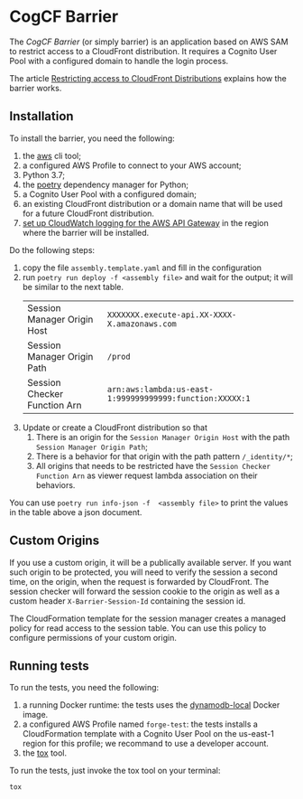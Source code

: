 # CogCF Barrier

The _CogCF Barrier_ (or simply barrier) is an application based on AWS SAM to restrict access to a CloudFront
distribution. It requires a Cognito User Pool with a configured domain to handle the login process.

The article [Restricting access to CloudFront Distributions](https://codesmith/blog/2019-11-05-cogcf-barrier/) 
explains how the barrier works.

## Installation

To install the barrier, you need the following:

1. the [aws](https://aws.amazon.com/cli/) cli tool;
2. a configured AWS Profile to connect to your AWS account;
3. Python 3.7;
4. the [poetry](https://poetry.eustace.io) dependency manager for Python;
5. a Cognito User Pool with a configured domain;
6. an existing CloudFront distribution or a domain name that will be used for a future CloudFront distribution.
7. [set up CloudWatch logging for the AWS API Gateway](https://docs.aws.amazon.com/apigateway/latest/developerguide/set-up-logging.html)
in the region where the barrier will be installed.

Do the following steps:

<ol>
<li>copy the file <code>assembly.template.yaml</code> and fill in the configuration</li>
<li>run <code>poetry run deploy -f &lt;assembly file&gt;</code> and wait for the output; it will be similar to the next table.

<table class="sql-table">
<tbody>
<tr>
<td>Session Manager Origin Host</td>
<td><code>XXXXXXX.execute-api.XX-XXXX-X.amazonaws.com</code></td>
</tr>

<tr>
<td>Session Manager Origin Path</td>
<td><code>/prod</code></td>
</tr>

<tr>
<td>Session Checker Function Arn</td>
<td><code>arn:aws:lambda:us-east-1:999999999999:function:XXXXX:1</code></td>
</tr>
</tbody>
</table>

</li>
<li>Update or create a CloudFront distribution so that

1. There is an origin for the `Session Manager Origin Host` with the path `Session Manager Origin Path`;
2. There is a behavior for that origin with the path pattern `/_identity/*`;
3. All origins that needs to be restricted have the `Session Checker Function Arn` as viewer request lambda
association on their behaviors.

</li>

</ol>

You can use `poetry run info-json -f  <assembly file>` to print the values in the table above a json document.

## Custom Origins

If you use a custom origin, it will be a publically available server. If you want such origin to be protected, you will
need to verify the session a second time, on the origin, when the request is forwarded by CloudFront. The session checker
will forward the session cookie to the origin as well as a custom header `X-Barrier-Session-Id` containing the session id.

The CloudFormation template for the session manager creates a managed policy for read access to the session table. You
can use this policy to configure permissions of your custom origin.

## Running tests

To run the tests, you need the following:

1. a running Docker runtime: the tests uses the [dynamodb-local](https://hub.docker.com/r/amazon/dynamodb-local/) Docker image.
2. a configured AWS Profile named `forge-test`: the tests installs a CloudFormation template with a Cognito User Pool on
   the us-east-1 region for this profile; we recommand to use a developer account.
3. the [tox](https://tox.readthedocs.io/en/latest/) tool.

To run the tests, just invoke the tox tool on your terminal:

```
tox
```

